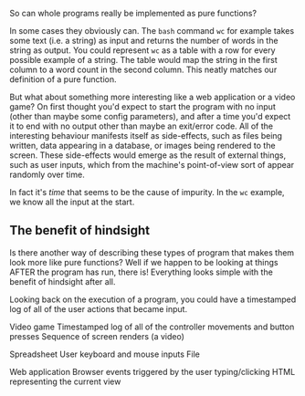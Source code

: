 So can whole programs really be implemented as pure functions?

In some cases they obviously can. The `bash` command `wc` for example takes some text (i.e. a string) as input and returns the number of words in the string as output. You could represent `wc` as a table with a row for every possible example of a string. The table would map the string in the first column to a word count in the second column. This neatly matches our definition of a pure function.

But what about something more interesting like a web application or a video game? On first thought you'd expect to start the program with no input (other than maybe some config parameters), and after a time you'd expect it to end with no output other than maybe an exit/error code. All of the interesting behaviour manifests itself as side-effects, such as files being written, data appearing in a database, or images being rendered to the screen. These side-effects would emerge as the result of external things, such as user inputs, which from the machine's point-of-view sort of appear randomly over time.

In fact it's _time_ that seems to be the cause of impurity. In the `wc` example, we know all the input at the start.

## The benefit of hindsight

Is there another way of describing these types of program that makes them look more like pure functions? Well if we happen to be looking at things AFTER the program has run, there is! Everything looks simple with the benefit of hindsight after all.

Looking back on the execution of a program, you could have a timestamped log of all of the user actions that became input.

Video game
Timestamped log of all of the controller movements and button presses
Sequence of screen renders (a video)

Spreadsheet
User keyboard and mouse inputs
File

Web application
Browser events triggered by the user typing/clicking
HTML representing the current view
